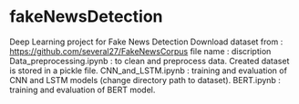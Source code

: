 # fakeNewsDetection
Deep Learning project for Fake News Detection
Download dataset from : https://github.com/several27/FakeNewsCorpus
file name : discription
Data_preprocessing.ipynb : to clean and preprocess data. Created dataset is stored in a pickle file.
CNN_and_LSTM.ipynb : training and evaluation of CNN and LSTM models (change directory path to dataset).
BERT.ipynb : training and evaluation of BERT model.
